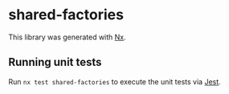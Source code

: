 # shared-factories

This library was generated with [Nx](https://nx.dev).

## Running unit tests

Run `nx test shared-factories` to execute the unit tests via [Jest](https://jestjs.io).
